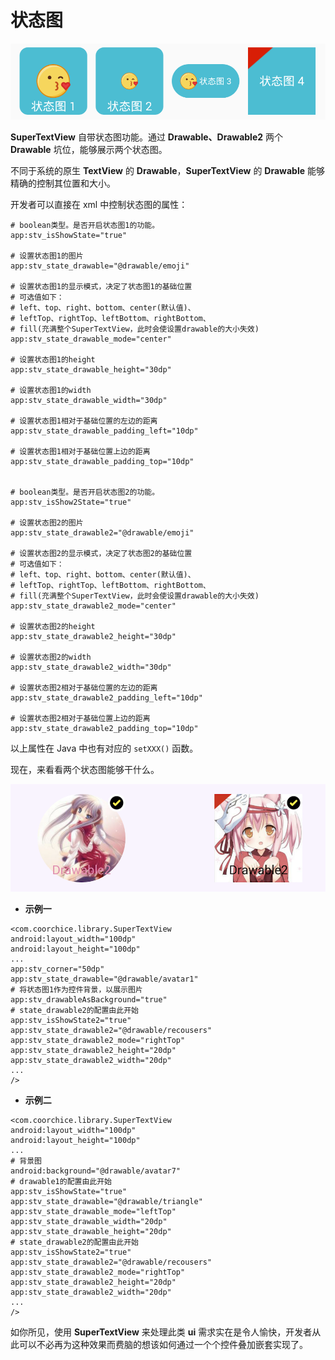 # 状态图

![](https://raw.githubusercontent.com/chenBingX/img/master/stv/屏幕快照%202017-04-18%2008.16.22.png)

  **SuperTextView** 自带状态图功能。通过 **Drawable、Drawable2** 两个 **Drawable** 坑位，能够展示两个状态图。

  不同于系统的原生 **TextView** 的 **Drawable**，**SuperTextView** 的 **Drawable** 能够精确的控制其位置和大小。  
  
  开发者可以直接在 xml 中控制状态图的属性： 
  
  ```
  # boolean类型。是否开启状态图1的功能。
  app:stv_isShowState="true"

  # 设置状态图1的图片
  app:stv_state_drawable="@drawable/emoji"

  # 设置状态图1的显示模式，决定了状态图1的基础位置
  # 可选值如下：
  # left、top、right、bottom、center(默认值)、
  # leftTop、rightTop、leftBottom、rightBottom、
  # fill(充满整个SuperTextView，此时会使设置drawable的大小失效)
  app:stv_state_drawable_mode="center"

  # 设置状态图1的height
  app:stv_state_drawable_height="30dp"

  # 设置状态图1的width
  app:stv_state_drawable_width="30dp"

  # 设置状态图1相对于基础位置的左边的距离
  app:stv_state_drawable_padding_left="10dp"

  # 设置状态图1相对于基础位置上边的距离
  app:stv_state_drawable_padding_top="10dp"


  # boolean类型。是否开启状态图2的功能。
  app:stv_isShow2State="true"

  # 设置状态图2的图片
  app:stv_state_drawable2="@drawable/emoji"

  # 设置状态图2的显示模式，决定了状态图2的基础位置
  # 可选值如下：
  # left、top、right、bottom、center(默认值)、
  # leftTop、rightTop、leftBottom、rightBottom、
  # fill(充满整个SuperTextView，此时会使设置drawable的大小失效)
  app:stv_state_drawable2_mode="center"

  # 设置状态图2的height
  app:stv_state_drawable2_height="30dp"

  # 设置状态图2的width
  app:stv_state_drawable2_width="30dp"

  # 设置状态图2相对于基础位置的左边的距离
  app:stv_state_drawable2_padding_left="10dp"

  # 设置状态图2相对于基础位置上边的距离
  app:stv_state_drawable2_padding_top="10dp"

  ```  
  
  以上属性在 Java 中也有对应的 `setXXX()` 函数。

  现在，来看看两个状态图能够干什么。  
  
  ![](https://raw.githubusercontent.com/chenBingX/img/master/stv/屏幕快照%202017-11-16%2001.46.23.png)

  - **示例一**

  ```
<com.coorchice.library.SuperTextView
android:layout_width="100dp"
android:layout_height="100dp"
  ...
  app:stv_corner="50dp"
  app:stv_state_drawable="@drawable/avatar1"
  # 将状态图1作为控件背景，以展示图片
  app:stv_drawableAsBackground="true"
  # state_drawable2的配置由此开始
  app:stv_isShowState2="true"
  app:stv_state_drawable2="@drawable/recousers"
  app:stv_state_drawable2_mode="rightTop"
  app:stv_state_drawable2_height="20dp"
  app:stv_state_drawable2_width="20dp"
  ...
  />
  ```

  - **示例二**

  ```
<com.coorchice.library.SuperTextView
android:layout_width="100dp"
android:layout_height="100dp"
  ...
  # 背景图
  android:background="@drawable/avatar7"
  # drawable1的配置由此开始
  app:stv_isShowState="true"
  app:stv_state_drawable="@drawable/triangle"
  app:stv_state_drawable_mode="leftTop"
  app:stv_state_drawable_width="20dp"
  app:stv_state_drawable_height="20dp"
  # state_drawable2的配置由此开始
  app:stv_isShowState2="true"
  app:stv_state_drawable2="@drawable/recousers"
  app:stv_state_drawable2_mode="rightTop"
  app:stv_state_drawable2_height="20dp"
  app:stv_state_drawable2_width="20dp"
  ...
  />
  ```
  
  如你所见，使用 **SuperTextView** 来处理此类 **ui** 需求实在是令人愉快，开发者从此可以不必再为这种效果而费脑的想该如何通过一个个控件叠加嵌套实现了。


